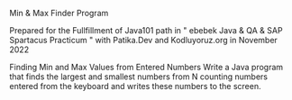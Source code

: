 Min & Max Finder Program

Prepared for the Fullfillment of Java101 path in " ebebek Java & QA & SAP Spartacus Practicum " with Patika.Dev and Kodluyoruz.org in November 2022

Finding Min and Max Values from Entered Numbers Write a Java program that finds the largest and smallest numbers from N counting numbers entered from the keyboard and writes these numbers to the screen.